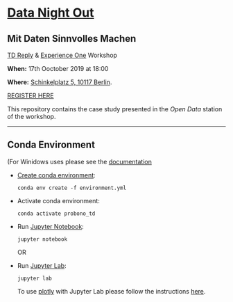 # [Data Night Out](https://www.experienceone.com/datanightout/)
## Mit Daten Sinnvolles Machen

[TD Reply](https://www.tdreply.de/) & [Experience One](https://www.experienceone.com/en/) Workshop

**When:** 17th Ooctober 2019 at 18:00

**Where:** [Schinkelplatz 5, 10117 Berlin](https://www.google.com/maps/place/Schinkelpl.+5,+10117+Berlin/@52.5169378,13.3956617,17z/data=!3m1!4b1!4m5!3m4!1s0x47a851dead58b84f:0x80fe7e9c3deeb360!8m2!3d52.5169378!4d13.3978504).

[REGISTER HERE](https://forms.office.com/Pages/ResponsePage.aspx?id=BXY_G5R7fU6NLUlCvIePtOA2V0AAP0RBqkXvjOLA1YpUNU5WMDFLQVNYU1FFN1JZVTVXWEFaWEI4VyQlQCN0PWcu)

This repository contains the case study presented in the *Open Data* station of the workshop.

---
## Conda Environment

(For Winidows uses please see the [documentation](https://docs.conda.io/projects/conda/en/latest/user-guide/tasks/manage-environments.html)

- [Create conda environment](https://docs.conda.io/projects/conda/en/latest/user-guide/tasks/manage-environments.html):

  `conda env create -f environment.yml`

- Activate conda environment:

  `conda activate probono_td`
  
- Run [Jupyter Notebook](https://jupyter-notebook-beginner-guide.readthedocs.io/en/latest/what_is_jupyter.html):

  `jupyter notebook`
  
  OR

- Run [Jupyter Lab](https://jupyterlab.readthedocs.io/en/stable/index.html#):

  `jupyter lab`
  
  To use [plotly](https://plot.ly/) with Jupyter Lab please follow the instructions [here](https://github.com/plotly/plotly.py#jupyterlab-support-python-35).
